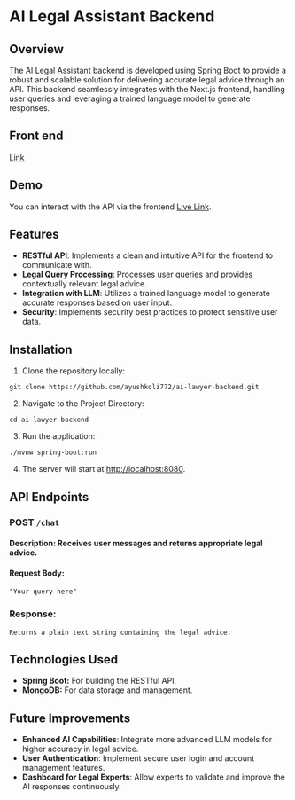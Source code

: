 # AI Legal Assistant Backend

## Overview

The AI Legal Assistant backend is developed using Spring Boot to provide a robust and scalable solution for delivering accurate legal advice through an API. This backend seamlessly integrates with the Next.js frontend, handling user queries and leveraging a trained language model to generate responses.

## Front end

[Link](https://github.com/ayushkoli772/ai-lawyer-frontend)

## Demo

You can interact with the API via the frontend [Live Link](https://ai-lawyer-sigma.vercel.app).

## Features

- **RESTful API**: Implements a clean and intuitive API for the frontend to communicate with.
- **Legal Query Processing**: Processes user queries and provides contextually relevant legal advice.
- **Integration with LLM**: Utilizes a trained language model to generate accurate responses based on user input.
- **Security**: Implements security best practices to protect sensitive user data.

## Installation

1. Clone the repository locally:
```
git clone https://github.com/ayushkoli772/ai-lawyer-backend.git
```  
2. Navigate to the Project Directory:
```
cd ai-lawyer-backend
```
3. Run the application:
```
./mvnw spring-boot:run
```
4. The server will start at [http://localhost:8080](http://localhost:8080).

## API Endpoints

### POST `/chat`

#### Description: Receives user messages and returns appropriate legal advice.
#### Request Body:
```
"Your query here"
```

### Response:

```
Returns a plain text string containing the legal advice.
```

## Technologies Used

- **Spring Boot:** For building the RESTful API.
- **MongoDB:** For data storage and management.

## Future Improvements
- **Enhanced AI Capabilities**: Integrate more advanced LLM models for higher accuracy in legal advice.
- **User Authentication**: Implement secure user login and account management features.
- **Dashboard for Legal Experts**: Allow experts to validate and improve the AI responses continuously.
